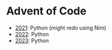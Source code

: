 # Advent of Code

* [2021](./2021): Python (might redo using Nim)
* [2022](./2022): Python
* [2023](./2023): Python
